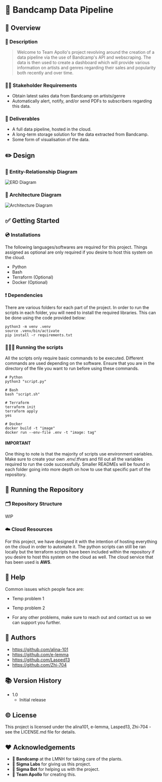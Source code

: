 # 🎸 Bandcamp Data Pipeline



## 🔎 Overview

### 📝 Description
> Welcome to Team Apollo's project revolving around the creation of a data pipeline via the use of Bandcamp's API and webscraping. The data is then used to create a dashboard which will provide various information on artists and genres regarding their sales and popularity both recently and over time.

### 👩‍💼 Stakeholder Requirements
- Obtain latest sales data from Bandcamp on artists/genre
- Automatically alert, notify, and/or send PDFs to subscribers regarding this data.

### 🎯 Deliverables
- A full data pipeline, hosted in the cloud.
- A long-term storage solution for the data extracted from Bandcamp.
- Some form of visualisation of the data.


## ✏️ Design

### 📏 Entity-Relationship Diagram
![ERD Diagram](https://github.com/Zhi-704/c11-apollo-bandcamp-tracker/blob/main/diagrams/ERD.png)
### 📐 Architecture Diagram
![Architecture Diagram](https://github.com/Zhi-704/c11-apollo-bandcamp-tracker/blob/main/diagrams/Architecture_Diagram.png)

## ✅ Getting Started

### 💿 Installations
The following languages/softwares are required for this project. Things assigned as optional are only required if you desire to host this system on the cloud.
- Python
- Bash
- Terraform (Optional)
- Docker (Optional)

### ❗️ Dependencies
There are various folders for each part of the project. In order to run the scripts in each folder, you will need to install the required libraries. This can be done using the code provided below:
```
python3 -m venv .venv
source .venv/bin/activate
pip install -r requirements.txt
```

### 🏃‍♂️‍➡️ Running the scripts
All the scripts only require basic commands to be executed. Different commands are used depending on the software. Ensure that you are in the directory of the file you want to run before using these commands.
```
# Python
python3 "script.py"

# Bash
bash "script.sh"

# Terraform
terraform init
terraform apply
yes

# Docker
docker build -t "image"
docker run --env-file .env -t "image: tag"
```
#### **IMPORTANT**
 One thing to note is that the majority of scripts use environment variables. Make sure to create your own .env/.tfvars and fill out all the variables required to run the code successfully. Smaller READMEs will be found in each folder going into more depth on how to use that specific part of the repository.


## 🚀 Running the Repository

### 🗂️ Repository Structure
WIP

### ☁️ Cloud Resources
For this project, we have designed it with the intention of hosting everything on the cloud in order to automate it. The python scripts can still be ran locally but the terraform scripts have been included within the repository if you desire to host this system on the cloud as well. The cloud service that has been used is **AWS**.


## 🚨 Help
Common issues which people face are:

- Temp problem 1

- Temp problem 2

- For any other problems, make sure to reach out and contact us so we can support you further.


## 📖 Authors
- https://github.com/alina-101
- https://github.com/e-lemma
- https://github.com/Lasped13
- https://github.com/Zhi-704


## 📚 Version History
- 1.0
  - Initial release


## © License
This project is licensed under the alina101, e-lemma, Lasped13, Zhi-704 - see the LICENSE.md file for details.


## ❤️ Acknowledgements
- 🎹 **Bandcamp** at the LMNH for taking care of the plants.
- 🧡 **Sigma Labs** for giving us this project.
- 🤖 **Sigma Bot** for helping us with the project.
- 🎻 **Team Apollo** for creating this.